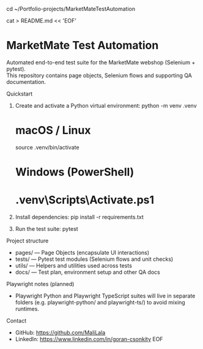 

cd ~/Portfolio-projects/MarketMateTestAutomation

cat > README.md << 'EOF'
# MarketMate Test Automation

Automated end-to-end test suite for the MarketMate webshop (Selenium + pytest).  
This repository contains page objects, Selenium flows and supporting QA documentation.

Quickstart
1. Create and activate a Python virtual environment:
   python -m venv .venv
   # macOS / Linux
   source .venv/bin/activate
   # Windows (PowerShell)
   # .venv\Scripts\Activate.ps1

2. Install dependencies:
   pip install -r requirements.txt

3. Run the test suite:
   pytest

Project structure
- pages/ — Page Objects (encapsulate UI interactions)
- tests/ — Pytest test modules (Selenium flows and unit checks)
- utils/ — Helpers and utilities used across tests
- docs/ — Test plan, environment setup and other QA docs

Playwright notes (planned)
- Playwright Python and Playwright TypeScript suites will live in separate folders (e.g. playwright-python/ and playwright-ts/) to avoid mixing runtimes.

Contact
- GitHub: https://github.com/MaliLala
- LinkedIn: https://www.linkedin.com/in/goran-csonkity
EOF
